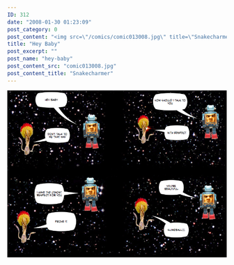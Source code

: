 ```yaml
---
ID: 312
date: "2008-01-30 01:23:09"
post_category: 0
post_content: "<img src=\"/comics/comic013008.jpg\" title=\"Snakecharmer\" />"
title: "Hey Baby"
post_excerpt: ""
post_name: "hey-baby"
post_content_src: "comic013008.jpg"
post_content_title: "Snakecharmer"
---
```



[![Snakecharmer](/comics-hi-res/comic013008.jpg)](/comics-hi-res/comic013008.jpg)
